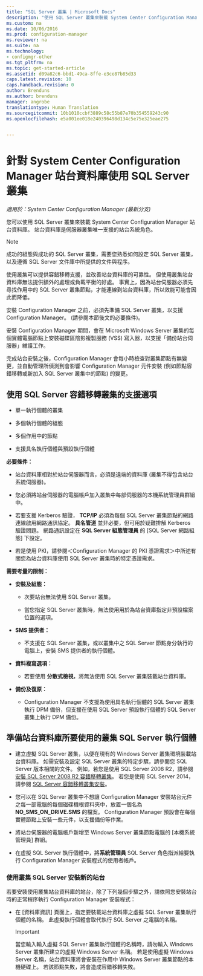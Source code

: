 ```yaml
---
title: "SQL Server 叢集 | Microsoft Docs"
description: "使用 SQL Server 叢集來裝載 System Center Configuration Manager 站台資料庫。 包含所支援選項的相關資訊。"
ms.custom: na
ms.date: 10/06/2016
ms.prod: configuration-manager
ms.reviewer: na
ms.suite: na
ms.technology:
- configmgr-other
ms.tgt_pltfrm: na
ms.topic: get-started-article
ms.assetid: d09a82c6-bbd1-49ca-8ffe-e3ce87b85d33
caps.latest.revision: 10
caps.handback.revision: 0
author: Brenduns
ms.author: brenduns
manager: angrobe
translationtype: Human Translation
ms.sourcegitcommit: 10b1010ccbf3889c58c55b87e70b354559243c90
ms.openlocfilehash: e5a001ee018e240396498d134c5e75e325eae275


---
```

# <a name="use-a-sql-server-cluster-for-the-system-center-configuration-manager-site-database"></a>針對 System Center Configuration Manager 站台資料庫使用 SQL Server 叢集

*適用於：System Center Configuration Manager (最新分支)*


 您可以使用 SQL Server 叢集來裝載 System Center Configuration Manager 站台資料庫。 站台資料庫是伺服器叢集唯一支援的站台系統角色。  

> [!NOTE]  
>  成功的組態與成功的 SQL Server 叢集，需要您熟悉如何設定 SQL Server 叢集，以及遵循 SQL Server 文件庫中所提供的文件與程序。  

 使用叢集可以提供容錯移轉支援，並改善站台資料庫的可靠性。 但使用叢集站台資料庫無法提供額外的處理或負載平衡的好處。 事實上，因為站台伺服器必須先尋找作用中的 SQL Server 叢集節點，才能連線到站台資料庫，所以效能可能會因此而降低。  

 安裝 Configuration Manager 之前，必須先準備 SQL Server 叢集，以支援 Configuration Manager。 (請參閱本節後文的必要條件)。  

 安裝 Configuration Manager 期間，會在 Microsoft Windows Server 叢集的每個實體電腦節點上安裝磁碟區陰影複製服務 (VSS) 寫入器，以支援「備份站台伺服器」維護工作。  

 完成站台安裝之後，Configuration Manager 會每小時檢查對叢集節點有無變更，並自動管理所偵測到會影響 Configuration Manager 元件安裝 (例如節點容錯移轉或新加入 SQL Server 叢集中的節點) 的變更。  

## <a name="supported-options-for-using-a-sql-server-failover-cluster"></a>使用 SQL Server 容錯移轉叢集的支援選項

-   單一執行個體的叢集  

-   多個執行個體的組態  

-   多個作用中的節點  

-   支援具名執行個體與預設執行個體  

**必要條件：**  

-   站台資料庫相對於站台伺服器而言，必須是遠端的資料庫 (叢集不得包含站台系統伺服器)。  

-   您必須將站台伺服器的電腦帳戶加入叢集中每部伺服器的本機系統管理員群組中。  

-   若要支援 Kerberos 驗證， **TCP/IP** 必須為每個 SQL Server 叢集節點的網路連線啟用網路通訊協定。 **具名管道** 並非必要，但可用於疑難排解 Kerberos 驗證問題。 網路通訊設定在 **SQL Server 組態管理員** 的 [SQL Server 網路組態] 下設定。  

-   若是使用 PKI，請參閱＜Configuration Manager 的 PKI 憑證需求＞中所述有關您為站台資料庫使用 SQL Server 叢集時的特定憑證需求。  

**需要考量的限制：**  

-   **安裝及組態：**  

    -   次要站台無法使用 SQL Server 叢集。  

    -   當您指定 SQL Server 叢集時，無法使用用於為站台資庫指定非預設檔案位置的選項。  

-   **SMS 提供者：**  

    -   不支援在 SQL Server 叢集，或以叢集中之 SQL Server 節點身分執行的電腦上，安裝 SMS 提供者的執行個體。  

-   **資料複寫選項：**  

    -   若要使用 **分散式檢視**，將無法使用 SQL Server 叢集裝載站台資料庫。  

-   **備份及復原：**  

    -   Configuration Manager 不支援為使用具名執行個體的 SQL Server 叢集執行 DPM 備份，但支援在使用 SQL Server 預設執行個體的 SQL Server 叢集上執行 DPM 備份。  

## <a name="to-prepare-a-clustered-sql-server-instance-for-the-site-database"></a>準備站台資料庫所要使用的叢集 SQL Server 執行個體  

-   建立虛擬 SQL Server 叢集，以便在現有的 Windows Server 叢集環境裝載站台資料庫。 如需安裝及設定 SQL Server 叢集的特定步驟，請參閱您 SQL Server 版本相關的文件。 例如，若您是使用 SQL Server 2008 R2，請參閱  [安裝 SQL Server 2008 R2 容錯移轉叢集](http://go.microsoft.com/fwlink/p/?LinkId=240231)。 若您是使用 SQL Server 2014，請參閱 [SQL Server 容錯移轉叢集安裝](https://technet.microsoft.com/library/hh231721\(v=sql.120\).aspx)。  

-   您可以在 SQL Server 叢集中不想讓 Configuration Manager 安裝站台元件之每一部電腦的每個磁碟機根資料夾中，放置一個名為 **NO_SMS_ON_DRIVE.SMS** 的檔案。 Configuration Manager 預設會在每個實體節點上安裝一些元件，以支援備份等作業。  

-   將站台伺服器的電腦帳戶新增至 Windows Server 叢集節點電腦的 [本機系統管理員]  群組。  

-   在虛擬 SQL Server 執行個體中，將**系統管理員** SQL Server 角色指派給要執行 Configuration Manager 安裝程式的使用者帳戶。  

### <a name="to-install-a-new-site-using-a-clustered-sql-server"></a>使用叢集 SQL Server 安裝新的站台  
 若要安裝使用叢集站台資料庫的站台，除了下列幾個步驟之外，請依照您安裝站台時的正常程序執行 Configuration Manager 安裝程式：  

-   在 [資料庫資訊]  頁面上，指定要裝載站台資料庫之虛擬 SQL Server 叢集執行個體的名稱。  此虛擬執行個體會取代執行 SQL Server 之電腦的名稱。  

    > [!IMPORTANT]  
    >  當您輸入輸入虛擬 SQL Server 叢集執行個體的名稱時，請勿輸入 Windows Server 叢集所建立的虛擬 Windows Server 名稱。 若是使用虛擬 Windows Server 名稱，站台資料庫將會安裝在作用中 Windows Server 叢集節點的本機硬碟上。 若該節點失敗，將會造成容錯移轉失敗。  



<!--HONumber=Dec16_HO3-->



